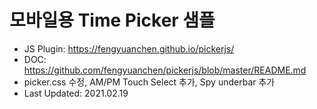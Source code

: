 <h1>모바일용 Time Picker 샘플</h1>
<section class="container">
  <ul>
    <li>
      JS Plugin: <a href="https://fengyuanchen.github.io/pickerjs/" traget="_blank">https://fengyuanchen.github.io/pickerjs/</a>
    </li>
    <li>
      DOC: <a href="https://github.com/fengyuanchen/pickerjs/blob/master/README.md" target="_blank">https://github.com/fengyuanchen/pickerjs/blob/master/README.md</a>
    </li>
    <li>
      picker.css 수정, AM/PM Touch Select 추가, Spy underbar 추가
    </li>
    <li>
      Last Updated: 2021.02.19
    </li>
  </ul>
</section>